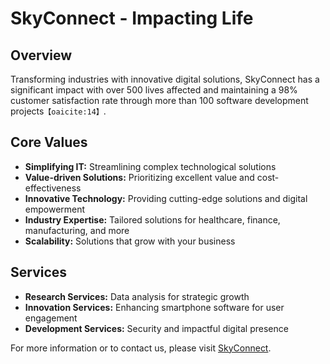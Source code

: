 # SkyConnect - Impacting Life

## Overview
Transforming industries with innovative digital solutions, SkyConnect has a significant impact with over 500 lives affected and maintaining a 98% customer satisfaction rate through more than 100 software development projects&#8203;``【oaicite:14】``&#8203;.

## Core Values
- **Simplifying IT:** Streamlining complex technological solutions&#8203;
- **Value-driven Solutions:** Prioritizing excellent value and cost-effectiveness&#8203;
- **Innovative Technology:** Providing cutting-edge solutions and digital empowerment&#8203;
- **Industry Expertise:** Tailored solutions for healthcare, finance, manufacturing, and more
- **Scalability:** Solutions that grow with your business

## Services
- **Research Services:** Data analysis for strategic growth
- **Innovation Services:** Enhancing smartphone software for user engagement
- **Development Services:** Security and impactful digital presence


For more information or to contact us, please visit [SkyConnect](http://skyconnect.co.tz/).
